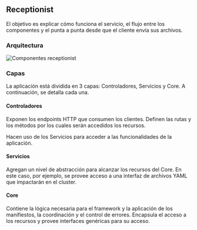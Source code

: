 ## Receptionist

El objetivo es explicar cómo funciona el servicio, el flujo entre los componentes y el punta a punta desde que el cliente 
envía sus archivos.

### Arquitectura

![Componentes receptionist](/images/ideas-final-sdypp-Receptionist.png)

### Capas

La aplicación está dividida en 3 capas: Controladores, Servicios y Core. A continuación, se detalla cada una.

#### Controladores

Exponen los endpoints HTTP que consumen los clientes. Definen las rutas y los métodos por los cuales serán accedidos los recursos.

Hacen uso de los Servicios para acceder a las funcionalidades de la aplicación.

#### Servicios

Agregan un nivel de abstracción para alcanzar los recursos del Core. En este caso, por ejemplo, se provee acceso a una 
interfaz de archivos YAML que impactarán en el cluster.

#### Core

Contiene la lógica necesaria para el framework y la aplicación de los manifiestos, la coordinación y el control de errores.
Encapsula el acceso a los recursos y provee interfaces genéricas para su acceso. 
